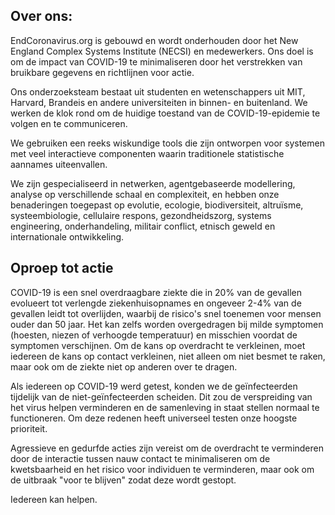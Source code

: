 ## Over ons:

EndCoronavirus.org is gebouwd en wordt onderhouden door het New England Complex Systems Institute (NECSI) en medewerkers. Ons doel is om de impact van COVID-19 te minimaliseren door het verstrekken van bruikbare gegevens en richtlijnen voor actie.

Ons onderzoeksteam bestaat uit studenten en wetenschappers uit MIT, Harvard, Brandeis en andere universiteiten in binnen- en buitenland. We werken de klok rond om de huidige toestand van de COVID-19-epidemie te volgen en te communiceren.

We gebruiken een reeks wiskundige tools die zijn ontworpen voor systemen met veel interactieve componenten waarin traditionele statistische aannames uiteenvallen.

We zijn gespecialiseerd in netwerken, agentgebaseerde modellering, analyse op verschillende schaal en complexiteit, en hebben onze benaderingen toegepast op evolutie, ecologie, biodiversiteit, altruïsme, systeembiologie, cellulaire respons, gezondheidszorg, systems engineering, onderhandeling, militair conflict, etnisch geweld en internationale ontwikkeling.

## Oproep tot actie

COVID-19 is een snel overdraagbare ziekte die in 20% van de gevallen evolueert tot verlengde ziekenhuisopnames en ongeveer 2-4% van de gevallen leidt tot overlijden, waarbij de risico's snel toenemen voor mensen ouder dan 50 jaar. Het kan zelfs worden overgedragen bij milde symptomen (hoesten, niezen of verhoogde temperatuur) en misschien voordat de symptomen verschijnen. Om de kans op overdracht te verkleinen, moet iedereen de kans op contact verkleinen, niet alleen om niet besmet te raken, maar ook om de ziekte niet op anderen over te dragen.

Als iedereen op COVID-19 werd getest, konden we de geïnfecteerden tijdelijk van de niet-geïnfecteerden scheiden. Dit zou de verspreiding van het virus helpen verminderen en de samenleving in staat stellen normaal te functioneren. Om deze redenen heeft universeel testen onze hoogste prioriteit.

Agressieve en gedurfde acties zijn vereist om de overdracht te verminderen door de interactie tussen nauw contact te minimaliseren om de kwetsbaarheid en het risico voor individuen te verminderen, maar ook om de uitbraak "voor te blijven" zodat deze wordt gestopt.

Iedereen kan helpen.
